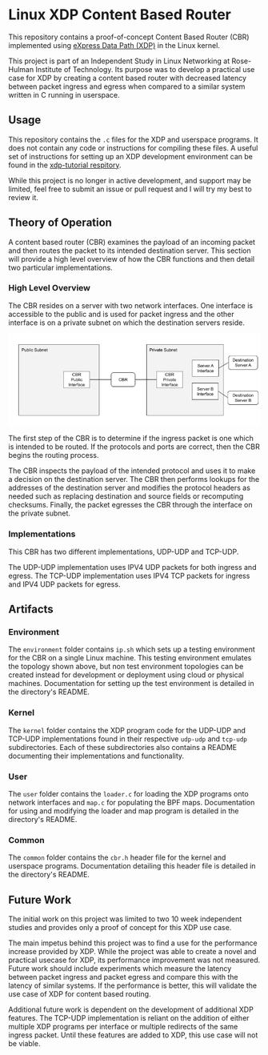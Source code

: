 # Linux XDP Content Based Router
 
This repository contains a proof-of-concept Content Based Router (CBR) implemented using [eXpress Data Path (XDP)](https://www.iovisor.org/technology/xdp) in the Linux kernel.
 
This project is part of an Independent Study in Linux Networking at Rose-Hulman Institute of Technology. Its purpose was to develop a practical use case for XDP by creating a content based router with decreased latency between packet ingress and egress when compared to a similar system written in C running in userspace.
 
## Usage
This repository contains the `.c` files for the XDP and userspace programs. It does not contain any code or instructions for compiling these files. A useful set of instructions for setting up an XDP development environment can be found in the [xdp-tutorial respitory](https://github.com/xdp-project/xdp-tutorial). 
 
While this project is no longer in active development, and support may be limited, feel free to submit an issue or pull request and I will try my best to review it.
 
## Theory of Operation
 
A content based router (CBR) examines the payload of an incoming packet and then routes the packet to its intended destination server. This section will provide a high level overview of how the CBR functions and then detail two particular implementations.
 
### High Level Overview
 
The CBR resides on a server with two network interfaces. One interface is accessible to the public and is used for packet ingress and the other interface is on a private subnet on which the destination servers reside.
 
![Topology](cbr-topology.png)
 
The first step of the CBR is to determine if the ingress packet is one which is intended to be routed. If the protocols and ports are correct, then the CBR begins the routing process.
 
The CBR inspects the payload of the intended protocol and uses it to make a decision on the destination server. The CBR then performs lookups for the addresses of the destination server and modifies the protocol headers as needed such as replacing destination and source fields or recomputing checksums. Finally, the packet egresses the CBR through the interface on the private subnet.
 
### Implementations
 
This CBR has two different implementations, UDP-UDP and TCP-UDP.
 
The UDP-UDP implementation uses IPV4 UDP packets for both ingress and egress. The TCP-UDP implementation uses IPV4 TCP packets for ingress and IPV4 UDP packets for egress.
 
## Artifacts
 
### Environment
 
The `environment` folder contains `ip.sh` which sets up a testing environment for the CBR on a single Linux machine. This testing environment emulates the topology shown above, but non test environment topologies can be created instead for development or deployment using cloud or physical machines. Documentation for setting up the test environment is detailed in the directory's README.
 
### Kernel
 
The `kernel` folder contains the XDP program code for the UDP-UDP and TCP-UDP implementations found in their respective `udp-udp` and `tcp-udp` subdirectories. Each of these subdirectories also contains a README documenting their implementations and functionality.
 
### User
 
The `user` folder contains the `loader.c` for loading the XDP programs onto network interfaces and `map.c` for populating the BPF maps. Documentation for using and modifying the loader and map program is detailed in the directory's README.
 
### Common
 
The `common` folder contains the `cbr.h` header file for the kernel and userspace programs. Documentation detailing this header file is detailed in the directory's README.
 
## Future Work
 
The initial work on this project was limited to two 10 week independent studies and provides only a proof of concept for this XDP use case. 
 
The main impetus behind this project was to find a use for the performance increase provided by XDP. While the project was able to create a novel and practical usecase for XDP, its performance improvement was not measured. Future work should include experiments which measure the latency between packet ingress and packet egress and compare this with the latency of similar systems. If the performance is better, this will validate the use case of XDP for content based routing.
 
Additional future work is dependent on the development of additional XDP features. The TCP-UDP implementation is reliant on the addition of either multiple XDP programs per interface or multiple redirects of the same ingress packet. Until these features are added to XDP, this use case will not be viable.